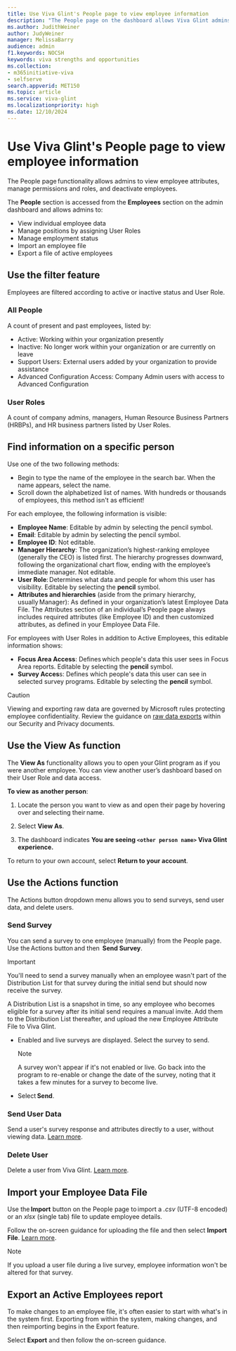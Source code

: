 ```yaml
---
title: Use Viva Glint's People page to view employee information
description: "The People page on the dashboard allows Viva Glint admins to view employee attributes, manage permissions and roles, and deactivate employees."
ms.author: JudithWeiner
author: JudyWeiner
manager: MelissaBarry
audience: admin
f1.keywords: NOCSH
keywords: viva strengths and opportunities
ms.collection:  
- m365initiative-viva
- selfserve 
search.appverid: MET150 
ms.topic: article
ms.service: viva-glint
ms.localizationpriority: high
ms.date: 12/10/2024
---
```


# Use Viva Glint's People page to view employee information

The People page functionality allows admins to view employee attributes, manage permissions and roles, and deactivate employees. 

The  **People** section is accessed from the  **Employees** section on the admin dashboard and allows admins to: 

- View individual employee data  
- Manage positions by assigning User Roles 
- Manage employment status 
- Import an employee file 
- Export a file of active employees 

## Use the filter feature   

Employees are filtered according to active or inactive status and User Role. 

### All People  

A count of present and past employees, listed by: 

- Active: Working within your organization presently 
- Inactive: No longer work within your organization or are currently on leave
- Support Users: External users added by your organization to provide assistance
- Advanced Configuration Access: Company Admin users with access to Advanced Configuration

### User Roles 

A count of company admins, managers, Human Resource Business Partners (HRBPs), and HR business partners listed by User Roles. 

## Find information on a specific person 

Use one of the two following methods: 

- Begin to type the name of the employee in the search bar. When the name appears, select the name.   
- Scroll down the alphabetized list of names. With hundreds or thousands of employees, this method isn't as efficient! 

For each employee, the following information is visible: 

- **Employee Name**: Editable by admin by selecting the pencil symbol. 
- **Email**: Editable by admin by selecting the pencil symbol. 
- **Employee ID**: Not editable. 
- **Manager Hierarchy**: The organization’s highest-ranking employee (generally the CEO) is listed first. The hierarchy progresses downward, following the organizational chart flow, ending with the employee’s immediate manager. Not editable. 
- **User Role**: Determines what data and people for whom this user has visibility. Editable by selecting the **pencil** symbol. 
- **Attributes and hierarchies** (aside from the primary hierarchy, usually Manager): As defined in your organization’s latest Employee Data File. The Attributes section of an individual’s People page always includes required attributes (like Employee ID) and then customized attributes, as defined in your Employee Data File. 

For employees with User Roles in addition to Active Employees, this editable information shows: 

- **Focus Area Access**: Defines which people's data this user sees in Focus Area reports. Editable by selecting the **pencil** symbol.  
- **Survey Acces**s: Defines which people's data this user can see in selected survey programs. Editable by selecting the **pencil** symbol.

>[!CAUTION]
> Viewing and exporting raw data are governed by Microsoft rules protecting employee confidentiality. Review the guidance on [raw data exports](https://go.microsoft.com/fwlink/?linkid=2239587) within our Security and Privacy documents.

## Use the View As function 

The **View As** functionality allows you to open your Glint program as if you were another employee. You can view another user’s dashboard based on their User Role and data access.

**To view as another person**: 

1. Locate the person you want to view as and open their page by hovering over and selecting their name. 

1. Select  **View As**. 

1. The dashboard indicates **You are seeing `<other person name>` Viva Glint experience.** 

To return to your own account, select  **Return to your account**. 

## Use the Actions function 

The Actions button dropdown menu allows you to send surveys, send user data, and delete users.

### Send Survey 

You can send a survey to one employee (manually) from the People page. Use the Actions button and then  **Send Survey**. 

>[!IMPORTANT]
>You'll need to send a survey manually when an employee wasn't part of the Distribution List for that survey during the initial send but should now receive the survey.
>
>A Distribution List is a snapshot in time, so any employee who becomes eligible for a survey after its initial send requires a manual invite. Add them to the Distribution List thereafter, and upload the new Employee Attribute File to Viva Glint.

- Enabled and live surveys are displayed. Select the survey to send.  

   > [!NOTE]
   >A survey won't appear if it's not enabled or live. Go back into the program to re-enable or change the date of the survey, noting that it takes a few minutes for a survey to become live.

- Select **Send**.

### Send User Data

Send a user's survey response and attributes directly to a user, without viewing data. [Learn more](https://go.microsoft.com/fwlink/?linkid=2230875).

### Delete User

Delete a user from Viva Glint. [Learn more](https://go.microsoft.com/fwlink/?linkid=2236554).

## Import your Employee Data File 

Use the **Import** button on the People page to import a *.csv* (UTF-8 encoded) or an *xlsx* (single tab) file to update employee details.

Follow the on-screen guidance for uploading the file and then select  **Import File**. [Learn more](https://go.microsoft.com/fwlink/?linkid=2230742).

   > [!NOTE]
   >If you upload a user file during a live survey, employee information won't be altered for that survey. 

## Export an Active Employees report 

To make changes to an employee file, it's often easier to start with what's in the system first. Exporting from within the system, making changes, and then reimporting begins in the Export feature. 

Select **Export** and then follow the on-screen guidance.
